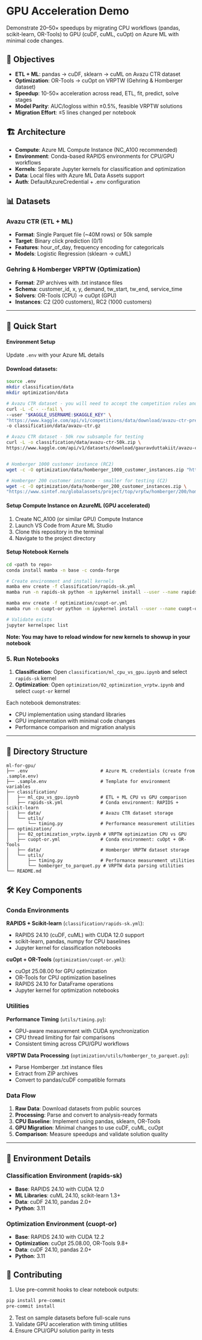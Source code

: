 # GPU Acceleration Demo

Demonstrate 20–50× speedups by migrating CPU workflows (pandas, scikit-learn, OR-Tools) to GPU (cuDF, cuML, cuOpt) on Azure ML with minimal code changes.

## 🎯 Objectives

- **ETL + ML**: pandas → cuDF, sklearn → cuML on Avazu CTR dataset
- **Optimization**: OR-Tools → cuOpt on VRPTW (Gehring & Homberger dataset)
- **Speedup**: 10-50× acceleration across read, ETL, fit, predict, solve stages
- **Model Parity**: AUC/logloss within ±0.5%, feasible VRPTW solutions
- **Migration Effort**: ≤5 lines changed per notebook

## 🏗️ Architecture

- **Compute**: Azure ML Compute Instance (NC_A100 recommended)
- **Environment**: Conda-based RAPIDS environments for CPU/GPU workflows
- **Kernels**: Separate Jupyter kernels for classification and optimization
- **Data**: Local files with Azure ML Data Assets support
- **Auth**: DefaultAzureCredential + .env configuration

## 📊 Datasets

### Avazu CTR (ETL + ML)
- **Format**: Single Parquet file (~40M rows) or 50k sample
- **Target**: Binary click prediction (0/1)
- **Features**: hour_of_day, frequency encoding for categoricals
- **Models**: Logistic Regression (sklearn → cuML)

### Gehring & Homberger VRPTW (Optimization)
- **Format**: ZIP archives with .txt instance files
- **Schema**: customer_id, x, y, demand, tw_start, tw_end, service_time
- **Solvers**: OR-Tools (CPU) → cuOpt (GPU)
- **Instances**: C2 (200 customers), RC2 (1000 customers)

---
## 🚀 Quick Start

#### Environment Setup

Update `.env` with your Azure ML details

#### Download datasets:

```bash
source .env
mkdir classification/data
mkdir optimization/data

# Avazu CTR dataset - you will need to accept the competition rules and create a kaggle accoutn to access to full ~40M row dataset
curl -L -C - --fail \
--user "$KAGGLE_USERNAME:$KAGGLE_KEY" \
"https://www.kaggle.com/api/v1/competitions/data/download/avazu-ctr-prediction/train.gz" \
-o classification/data/avazu-ctr.gz

# Avazu CTR dataset - 50k row subsample for testing
curl -L -o classification/data/avazu-ctr-50k.zip \
https://www.kaggle.com/api/v1/datasets/download/gauravduttakiit/avazu-ctr-prediction-with-random-50k-rows


# Homberger 1000 customer instance (RC2)
wget -c -O optimization/data/homberger_1000_customer_instances.zip "https://www.sintef.no/globalassets/project/top/vrptw/homberger/1000/homberger_1000_customer_instances.zip"

# Homberger 200 customer instance - smaller for testing (C2)
wget -c -O optimization/data/homberger_200_customer_instances.zip \
"https://www.sintef.no/globalassets/project/top/vrptw/homberger/200/homberger_200_customer_instances.zip"  
```

#### Setup Compute Instance on AzureML (GPU accelerated)

1. Create NC_A100 (or similar GPU) Compute Instance
2. Launch VS Code from Azure ML Studio
3. Clone this repository in the terminal
4. Navigate to the project directory

#### Setup Notebook Kernels

```bash
cd <path to repo>
conda install mamba -n base -c conda-forge

# Create environment and install kernels
mamba env create -f classification/rapids-sk.yml
mamba run -n rapids-sk python -m ipykernel install --user --name rapids-sk --display-name "rapids-sk"

mamba env create -f optimization/cuopt-or.yml
mamba run -n cuopt-or python -m ipykernel install --user --name cuopt-or --display-name "cuopt-or"

# Validate exists
jupyter kernelspec list
```
__Note: You may have to reload window for new kernels to showup in your notebook__

### 5. Run Notebooks

1. **Classification**: Open `classification/ml_cpu_vs_gpu.ipynb` and select `rapids-sk` kernel
2. **Optimization**: Open `optimization/02_optimization_vrptw.ipynb` and select `cuopt-or` kernel

Each notebook demonstrates:
- CPU implementation using standard libraries
- GPU implementation with minimal code changes
- Performance comparison and migration analysis

---

## 📁 Directory Structure

```
ml-for-gpu/
├── .env                           # Azure ML credentials (create from .sample.env)
├── .sample.env                    # Template for environment variables
├── classification/
│   ├── ml_cpu_vs_gpu.ipynb        # ETL + ML CPU vs GPU comparison
│   ├── rapids-sk.yml              # Conda environment: RAPIDS + scikit-learn
│   ├── data/                      # Avazu CTR dataset storage
│   └── utils/
│       └── timing.py              # Performance measurement utilities
├── optimization/
│   ├── 02_optimization_vrptw.ipynb # VRPTW optimization CPU vs GPU
│   ├── cuopt-or.yml               # Conda environment: cuOpt + OR-Tools  
│   ├── data/                      # Homberger VRPTW dataset storage
│   └── utils/
│       ├── timing.py              # Performance measurement utilities
│       └── homberger_to_parquet.py # VRPTW data parsing utilities
└── README.md
```

## 🛠️ Key Components

### Conda Environments

**RAPIDS + Scikit-learn** (`classification/rapids-sk.yml`):
- RAPIDS 24.10 (cuDF, cuML) with CUDA 12.0 support
- scikit-learn, pandas, numpy for CPU baselines
- Jupyter kernel for classification notebooks

**cuOpt + OR-Tools** (`optimization/cuopt-or.yml`):
- cuOpt 25.08.00 for GPU optimization
- OR-Tools for CPU optimization baselines  
- RAPIDS 24.10 for DataFrame operations
- Jupyter kernel for optimization notebooks

### Utilities

**Performance Timing** (`utils/timing.py`):
- GPU-aware measurement with CUDA synchronization
- CPU thread limiting for fair comparisons
- Consistent timing across CPU/GPU workflows

**VRPTW Data Processing** (`optimization/utils/homberger_to_parquet.py`):
- Parse Homberger .txt instance files
- Extract from ZIP archives
- Convert to pandas/cuDF compatible formats

### Data Flow

1. **Raw Data**: Download datasets from public sources
2. **Processing**: Parse and convert to analysis-ready formats
3. **CPU Baseline**: Implement using pandas, sklearn, OR-Tools
4. **GPU Migration**: Minimal changes to use cuDF, cuML, cuOpt
5. **Comparison**: Measure speedups and validate solution quality

---

## 🔧 Environment Details

### Classification Environment (rapids-sk)
- **Base**: RAPIDS 24.10 with CUDA 12.0
- **ML Libraries**: cuML 24.10, scikit-learn 1.3+
- **Data**: cuDF 24.10, pandas 2.0+
- **Python**: 3.11

### Optimization Environment (cuopt-or)  
- **Base**: RAPIDS 24.10 with CUDA 12.2
- **Optimization**: cuOpt 25.08.00, OR-Tools 9.8+
- **Data**: cuDF 24.10, pandas 2.0+
- **Python**: 3.11

## 🤝 Contributing

1. Use pre-commit hooks to clear notebook outputs:
```bash
pip install pre-commit
pre-commit install
```

2. Test on sample datasets before full-scale runs
3. Validate GPU acceleration with timing utilities
4. Ensure CPU/GPU solution parity in tests